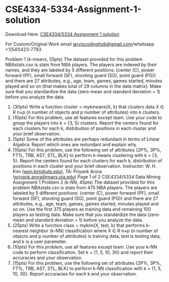 # CSE4334-5334-Assignment-1-solution

Download Here: [CSE4334/5334 Assignment 1 solution](https://jarviscodinghub.com/assignment/cse4334-5334-assignment-1-solution/)

For Custom/Original Work email jarviscodinghub@gmail.com/whatsapp +1(541)423-7793

Problem 1
(k-means, 55pts) The dataset provided for this problem NBAstats.csv is stats from NBA players. The
players are indexed by their names, and they are labeled by 5 different positions: {center (C), power forward
(PF), small forward (SF), shooting guard (SG), point guard (PG)} and there are 27 attributes, e.g., age,
team, games, games started, minutes played and so on (that makes total of 29 columns in the data matrix).
Make sure that you standardize the data (zero-mean and standard deviation = 1) before you analyze the
data.
1. (30pts) Write a function cluster = mykmeans(X, k) that clusters data X ∈ R
n×p
(n number of
objects and p number of attributes) into k clusters.
2. (10pts) For this problem, use all features except team. Use your code to group the players into
k = {3, 5} clusters. Report the centers found for each clusters for each k, distribution of positions in
each cluster and your brief observation.
3. (5pts) Some of the attributes are perhaps redundant in terms of Linear Algebra. Report which ones
are redundant and explain why.
4. (10pts) For this problem, use the following set of attributes {2P%, 3P%, FT%, TRB, AST, STL,
BLK} to perform k-means clustering with k = {3, 5}. Report the centers found for each clusters for
each k, distribution of positions in each cluster and your brief observation.
Instructor: W. H. Kim (won.kim@uta.edu), TA: Priyank Arora (priyank.arora@mavs.uta.edu) Page 1 of 2
CSE4334/5334 Data Mining Assignment 1
Problem 2
(k-NN, 45pts) The dataset provided for this problem NBAstats.csv is stats from 475 NBA players. The
players are labeled by 5 different positions: {center (C), power forward (PF), small forward (SF), shooting
guard (SG), point guard (PG)} and there are 27 attributes, e.g., age, team, games, games started, minutes
played and so on. Use the first 375 players as training data and remaining 100 players as testing data. Make
sure that you standardize the data (zero-mean and standard deviation = 1) before you analyze the data.
1. (25pts) Write a function class = myknn(X, test, k) that performs k-nearest neighbor (k-NN) classification where X ∈ R
n×p
(n number of objects and p number of attributes) is training data, test is
testing data, and k is a user parameter.
2. (10pts) For this problem, use all features except team. Use your k-NN code to perform classification.
Set k = {1, 5, 10, 30} and report their accuracies and your observation.
3. (15pts) For this problem, use the following set of attributes {2P%, 3P%, FT%, TRB, AST, STL,
BLK} to perform k-NN classification with k = {1, 5, 10, 30}. Report accuracies for each k and your
observation.

